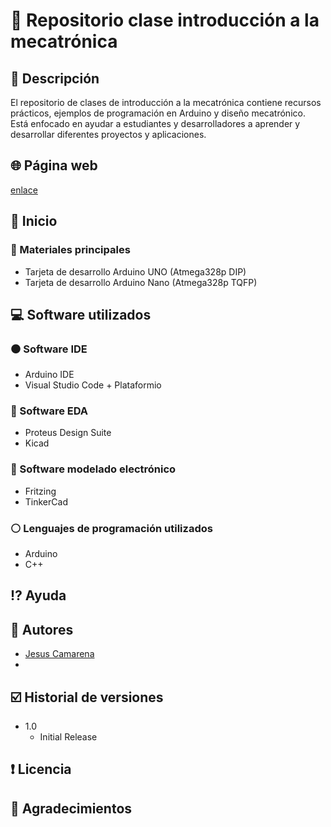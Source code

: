 # :closed_book: Repositorio clase introducción a la mecatrónica

## :large_blue_diamond: Descripción
El repositorio de clases de introducción a la mecatrónica contiene recursos prácticos, ejemplos de programación en Arduino y diseño mecatrónico. Está enfocado en ayudar a estudiantes y desarrolladores a aprender y desarrollar diferentes proyectos y aplicaciones.

## :globe_with_meridians: Página web
[enlace](https://www.notion.so/didyde/Introducci-n-a-la-Mecatr-nica-2a17bf4027ab4fed8676d25c450b323f)

## :large_orange_diamond: Inicio

### :electric_plug: Materiales principales
* Tarjeta de desarrollo Arduino UNO  (Atmega328p DIP)
* Tarjeta de desarrollo Arduino Nano (Atmega328p TQFP)

## :computer: Software utilizados

### :black_circle: Software IDE
* Arduino IDE
* Visual Studio Code + Plataformio

### :large_blue_circle: Software EDA 
* Proteus Design Suite
* Kicad

### :red_circle: Software modelado electrónico
* Fritzing
* TinkerCad

### :white_circle: Lenguajes de programación utilizados
* Arduino
* C++

## :interrobang: Ayuda

## :busts_in_silhouette: Autores
* [Jesus Camarena](https://www.notion.so/didyde/Profesor-universitario-Dise-ador-de-hardware-para-sistemas-embebidos-81703493db3c44c4a75b49b2d536ea19)
* 

## :ballot_box_with_check: Historial de versiones
* 1.0
    * Initial Release

## :exclamation: Licencia

## :speech_balloon: Agradecimientos
